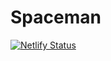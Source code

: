 # Spaceman
[![Netlify Status](https://api.netlify.com/api/v1/badges/be54a99d-3abf-4063-9a58-57a85fdb4470/deploy-status)](https://app.netlify.com/sites/sitenametaken/deploys)

